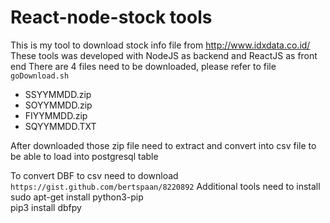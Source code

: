 # React-node-stock tools

This is my tool to download stock info file from http://www.idxdata.co.id/
These tools was developed with NodeJS as backend and ReactJS as front end
There are 4 files need to be downloaded, please refer to file `goDownload.sh`
 - SSYYMMDD.zip
 - SOYYMMDD.zip
 - FIYYMMDD.zip
 - SQYYMMDD.TXT

After downloaded those zip file need to extract and convert into csv file to be able to load into postgresql table

To convert DBF to csv need to download `https://gist.github.com/bertspaan/8220892`
Additional tools need to install
 sudo apt-get install python3-pip   
 pip3 install dbfpy
